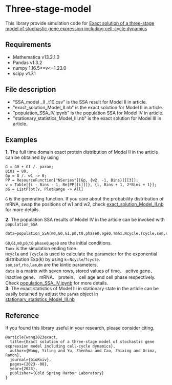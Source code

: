 # Three-stage-model
This library provide simulation code for [Exact solution of a three-stage model of stochastic gene expression including
cell-cycle dynamics](https://www.biorxiv.org/content/10.1101/2023.08.29.555255v2.full.pdf)
## Requirements
- Mathematica v13.2.1.0
- Pandas v1.3.2
- numpy  1.16.5<=v<=1.23.0
- scipy v1.7.1
## File description
- "SSA_model _II _t10.csv" is the SSA result for Model II in article.
- "exact_solution_Model_II.nb" is the exact solution for Model II in article.
- "population_SSA_IV.ipynb" is the population SSA for Model IV in article.
- "stationary_statistics_Model_III.nb" is the exact solution for Model III in article.

## Examples
__1.__ The full time domain exact protein distribution of Model II in the article can be obtained by using 
```
G = G0 + G1 /. param;
Bins = 80;
Gp = G /. w1 -> 0;
PP = ResourceFunction["NSeries"][Gp, {w2, -1, Bins}][[3]];
v = Table[{i - Bins - 1, Re[PP[[i]]]}, {i, Bins + 1, 2*Bins + 1}];
pG = ListPlot[v, PlotRange -> All]
```
`G` is the generating function. If you care about the probability distribution of mRNA, swap the positions of w1 and w2, check [exact_solution_Model_II.nb]() for more details.

__2.__ The population SSA results of Model IV in the article can be invoked with `population_SSA`
```
data=population_SSA(m0,G0,G1,p0,t0,phase0,age0,Tmax,Ncycle,Tcycle,son,soff,rho,lam,dm)
```
`G0`,`G1`,`m0`,`p0`,`t0`,`phase0`,`age0` are the initial conditions.  
`Tamx` is the simulation ending time.  
`Ncycle` and `Tcycle` is used to calculate the parameter for the exponential distribution Exp(k) by using `k`=`Ncycle`/`Tcycle`.  
`son`,`sof`,`rho`,`lam`,`dm` are the kintic parameters.  
`data` is a matrix with seven rows, stored values of time、 acitve gene、 inactive gene、 mRNA、 protein、 cell age and cell phase respectively.  
Check [population_SSA_IV.ipynb]() for more details.  
__3.__ The exact statistics of Model III in stationary state in the article can be easily botained by adjust the `param` object in [stationary_statistics_Model_III.nb]()


## Reference
If you found this library useful in your research, please consider citing.
```
@article{wang2023exact,
  title={Exact solution of a three-stage model of stochastic gene expression model including cell-cycle dynamics},
  author={Wang, Yiling and Yu, Zhenhua and Cao, Zhixing and Grima, Ramon},
  journal={bioRxiv},
  pages={2023--08},
  year={2023},
  publisher={Cold Spring Harbor Laboratory}
}
```
